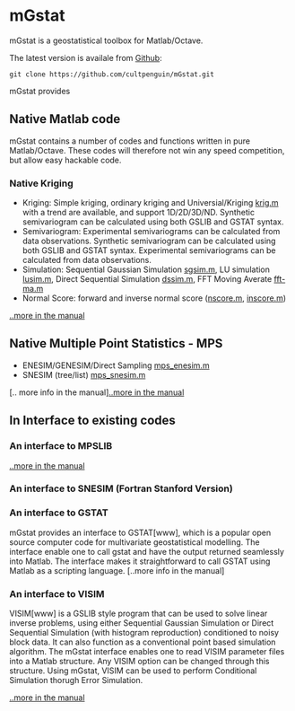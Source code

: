 # mGstat
mGstat is a geostatistical toolbox for Matlab/Octave.

The latest version is availale from [Github](https://github.com/cultpenguin/mGstat):

    git clone https://github.com/cultpenguin/mGstat.git


mGstat provides

## Native Matlab code
mGstat contains a number of codes and functions written in pure Matlab/Octave.
These codes will therefore not win any speed competition, but allow easy hackable code.

### Native Kriging
* Kriging: Simple kriging, ordinary kriging and Universial/Kriging [krig.m](mfiles/krig.m) with a trend are available, and support 1D/2D/3D/ND. Synthetic semivariogram can be calculated using both GSLIB and GSTAT syntax.
* Semivariogram: Experimental semivariograms can be calculated from data observations. Synthetic semivariogram can be calculated using both GSLIB and GSTAT syntax. Experimental semivariograms can be calculated from data observations. 
* Simulation: Sequential Gaussian Simulation [sgsim.m](mfiles/sgsim.m), LU simulation [lusim.m](mfiles/lusim.m), Direct Sequential Simulation [dssim.m](mfiles/dssim.m), FFT Moving Averate [fft-ma.m](mfiles/fft-ma.m)
* Normal Score: forward and inverse normal score ([nscore.m](mfiles/nscore.m), [inscore.m](mfiles/inscore.m))

[..more in the manual](doc/chapKriging.md)

## Native Multiple Point Statistics - MPS
* ENESIM/GENESIM/Direct Sampling [mps_enesim.m](mps/mps_enesim.m)
* SNESIM (tree/list) [mps_snesim.m](mps/mps_snesim.m)

[.. more info in the manual][..more in the manual](doc/chapMPS.md)

## In Interface to existing codes

### An interface to MPSLIB

[..more in the manual](doc/chapMPSLIB.md)

### An interface to SNESIM (Fortran Stanford Version)

### An interface to GSTAT
mGstat provides an interface to GSTAT[www], which is a popular open source computer code for multivariate geostatistical modelling.
The interface enable one to call gstat and have the output returned seamlessly into Matlab. 
The interface makes it straightforward to call GSTAT using Matlab as a scripting language. 
[..more info in the manual]

### An interface to VISIM
VISIM[www] is a GSLIB style program that can be used to solve linear inverse problems, using either Sequential Gaussian Simulation or Direct Sequential Simulation (with histogram reproduction) conditioned to noisy block data.
It can also function as a conventional point based simulation algorithm.
The mGstat interface enables one to read VISIM parameter files into a Matlab structure. Any VISIM option can be changed through this structure.
Using mGstat, VISIM can be used to perform Conditional Simulation thorugh Error Simulation.

[..more in the manual](doc/chapVISIM.md)

